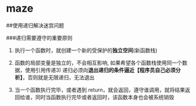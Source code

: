 # maze
##使用递归解决迷宫问题



###递归需要遵守的重要原则

1) 执行一个函数时，就创建一个新的受保护的**独立空间**(新函数栈)

2) 函数的局部变量是独立的，不会相互影响, 如果希望各个函数栈使用同一个数据，使用引用传递3) 递归必须向**退出递归的条件逼近【程序员自己必须分析】**，否则就是无限递归，无法退出

4) 当一个函数执行完毕，或者遇到 return，就会返回，遵守谁调用，就将结果返回给谁，同时当函数执行完毕或者返回时，该函数本身也会被系统销毁



